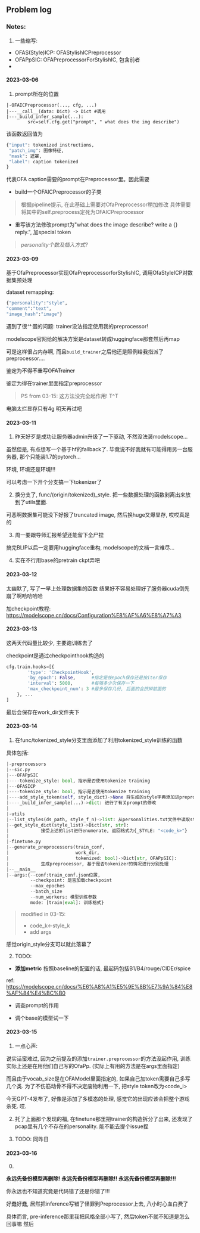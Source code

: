 ## Problem log

### Notes:
1. 一些缩写:
- OFAS(Style)ICP: OFAStylishICPreprocessor
- OFAPpSIC: OFAPreprocessorForStylishIC, 包含前者
- 


#### 2023-03-06
1. prompt所在的位置

```
|-OFAICPreprocessor(..., cfg, ...)
|---__call__(data: Dict) -> Dict #调用
|---_build_infer_sample(...):
        src=self.cfg.get("prompt", " what does the img describe")
```

该函数返回值为
```python
{"input": tokenized instructions,
 "patch_img": 图像特征,
 "mask": 遮罩,
 "label": caption tokenized
}
```

代表OFA caption需要的prompt在Preprocessor里。因此需要
- build一个OFAICPreprocessor的子类
> 根据pipeline提示, 在此基础上需要对OfaPreprocessor稍加修改
> 具体需要将其中的self.preprocess定死为OFAICPreprocessor
- 重写该方法修改prompt为"what does the image describe? write a {} reply.", 加special token
> *personality个数及插入方式?*


#### 2023-03-09
基于OfaPreprocessor实现OfaPreprocessorforStylishIC, 调用OfaStyleICP对数据集预处理

dataset remapping:
```python
{"personality":"style",
"comment":"text",
"image_hash":"image"}
```

遇到了很艹蛋的问题: trainer没法指定使用我的preprocessor!

modelscope官网给的解决方案是dataset转成huggingface那套然后再map

可是这样很占内存啊, 而且`build_trainer`之后他还是照例给我指派了preprocessor....

~~鉴定为不得不重写OFATrainer~~

鉴定为得在trainer里面指定preprocessor

> PS from 03-15: 这方法没完全起作用! T^T

电脑太烂显存只有4g 明天再试吧


#### 2023-03-11

1. 昨天好歹是成功让服务器admin升级了一下驱动, 不然没法装modelscope...

虽然但是, 有点想写一个基于hf的fallback了. 毕竟说不好我就有可能得用另一台服务器, 那个只能装1.7的pytorch...

环境, 环境还是环境!!!

可以考虑一下开个分支搞一下tokenizer了

2. 换分支了, func/(origin/tokenized)_style. 把一些数据处理的函数剥离出来放到了utils里面.

可恶啊数据集可能没下好报了truncated image, 然后换huge又爆显存, 哎哎真是的

3. 周一要跟导师汇报希望还能留下全尸捏

搞完BLIP以后一定要用huggingface重构, modelscope的文档一言难尽...

4. 实在不行用base的pretrain ckpt弄吧

#### 2023-03-12

太幽默了, 写了一早上处理数据集的函数 结果好不容易处理好了服务器cuda倒先崩了啊哈哈哈哈

加checkpoint教程: https://modelscope.cn/docs/Configuration%E8%AF%A6%E8%A7%A3

#### 2023-03-13

这两天代码量比较少, 主要跑训练去了

checkpoint是通过checkpointhook构造的

```py
cfg.train.hooks=[{
        'type': 'CheckpointHook',
        'by_epoch': False,      #指定是按epoch保存还是按iter保存
        'interval': 5000,       #每隔多少次保存一下
        'max_checkpoint_num': 3 #最多保存几份, 后面的会挤掉前面的
    }, ...
]
```

最后会保存在work_dir文件夹下

#### 2023-03-14
1. 在func/tokenized_style分支里面添加了利用tokenized_style训练的函数

具体包括:
```python
|-preprocessors
|--sic.py
|---OFAPpSIC
|----tokenize_style: bool, 指示是否使用tokenize training 
|---OFASICP
|----tokenize_style: bool, 指示是否使用tokenize training 
|----add_style_token(self, style_dict)->None 将生成的style字典添加进preprocessor
|----_build_infer_sample(...)->dict: 进行了有关prompt的修改
|
|-utils
|--list_styles(ds_path, style_f_n)->list: 从personalities.txt文件中读取style并返回列表
|--get_style_dict(style_list)->Dict[str, str]: 
|            接受上述的list进行enumerate, 返回格式为{_STYLE: "<code_k>"}
|
|-finetune.py
|--generate_preprocessors(train_conf, 
|                         work_dir, 
|                         tokenized: bool)->Dict[str, OFAPpSIC]: 
|            生成preprocessor, 基于是否tokenizer的情况进行分别处理
|--__main__
|--args:{--conf:train_conf.json位置,
         --checkpoint: 是否加载checkpoint
         --max_epoches
         --batch_size
         --num_workers: 模型训练参数
         mode: [train|eval]: 训练格式}

```
> modified in 03-15: 
> - code_k<-style_k
> - add args


感觉origin_style分支可以就此落幕了

2. TODO: 
- **添加metric**
按照baseline的配置的话, 最起码包括B1/B4/rouge/CIDEr/spice

ref: https://modelscope.cn/docs/%E6%A8%A1%E5%9E%8B%E7%9A%84%E8%AF%84%E4%BC%B0

- 调查prompt的作用

- 调个base的模型试一下

#### 2023-03-15

1. 一点心声:

说实话蛮难过, 因为之前提及的添加``trainer.preprocessor``的方法没起作用, 训练实际上还是在用他们自己写的OfaPp. (实际上有用的方法是在args里面指定)

而且由于vocab_size是在OFAModel里面指定的, 如果自己加token需要自己多写几个类. 
为了不伤筋动骨不得不决定废物利用一下, 把style token改为<code_i>

今天GPT-4发布了, 好像是添加了多模态的处理, 感觉它的出现应该会把整个游戏杀死. 哎.

2. 托了上面那个发现的福, 在finetune那里把trainer的构造拆分了出来, 还发现了pcap里有几个不存在的personality. 能不能去提个issue捏

3. TODO: 同昨日

#### 2023-03-16

0. 
**永远先备份模型再删除!**
**永远先备份模型再删除!!**
**永远先备份模型再删除!!!**

你永远也不知道究竟是代码错了还是你错了!!!

好蠢好蠢, 居然把inference写错了怪罪到Preprocessor上去, 八小时心血白费了

具体而言, pre-inference那里我把风格全部小写了, 然后token不就不知道是怎么回事嘛
然后